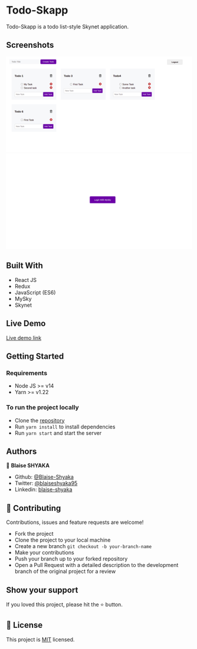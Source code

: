 # Todo-Skapp

Todo-Skapp is a todo list-style Skynet application.

## Screenshots

![Home page Screenshot](src/images/scrnsht2.png)
![Login page Screenshot](src/images/scrnsht1.png)

## Built With

- React JS
- Redux
- JavaScript (ES6)
- MySky
- Skynet

## Live Demo

[Live demo link](https://relaxed-yonath-f0b0e7.netlify.app/)

## Getting Started
### Requirements

- Node JS >= v14
- Yarn >= v1.22

### To run the project locally

- Clone the [repository](https://github.com/Blaise-Shyaka/todo-skapp.git)
- Run `yarn install` to install dependencies
- Run `yarn start` and start the server

## Authors

👤 **Blaise SHYAKA**

- Github: [@Blaise-Shyaka](https://github.com/Blaise-Shyaka)
- Twitter: [@blaiseshyaka95](https://twitter.com/blaiseshyaka95)
- Linkedin: [blaise-shyaka](https://www.linkedin.com/in/blaise-pascal-shyaka)

## 🤝 Contributing

Contributions, issues and feature requests are welcome! 

- Fork the project
- Clone the project to your local machine
- Create a new branch  `git checkout -b your-branch-name`
- Make your contributions
- Push your branch up to your forked repository
- Open a Pull Request with a detailed description to the development branch of the original project for a review

## Show your support

If you loved this project, please hit the ⭐️ button.

## 📝 License

This project is [MIT](./LICENSE) licensed.
